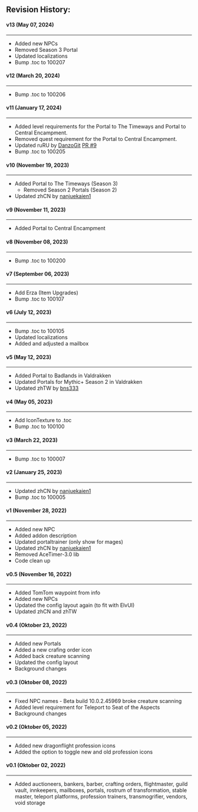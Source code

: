 ## Revision History:

#### v13 (May 07, 2024)
-------------------------------
* Added new NPCs
* Removed Season 3 Portal
* Updated localizations
* Bump .toc to 100207

#### v12 (March 20, 2024)
-------------------------------
* Bump .toc to 100206

#### v11 (January 17, 2024)
-------------------------------
* Added level requirements for the Portal to The Timeways and Portal to Central Encampment.
* Removed quest requirement for the Portal to Central Encampment.
* Updated ruRU by [DanzoGit](https://github.com/DanzoGit) [PR #9](https://github.com/Dathwada/handynotes-valdrakken/pull/9)
* Bump .toc to 100205

#### v10 (November 19, 2023)
-------------------------------
* Added Portal to The Timeways (Season 3)
    * Removed Season 2 Portals (Season 2)
* Updated zhCN by [nanjuekaien1](https://github.com/nanjuekaien1)

#### v9 (November 11, 2023)
-------------------------------
* Added Portal to Central Encampment

#### v8 (November 08, 2023)
-------------------------------
* Bump .toc to 100200

#### v7 (September 06, 2023)
-------------------------------
* Add Erza (Item Upgrades)
* Bump .toc to 100107

#### v6 (July 12, 2023)
-------------------------------
* Bump .toc to 100105
* Updated localizations
* Added and adjusted a mailbox

#### v5 (May 12, 2023)
-------------------------------
* Added Portal to Badlands in Valdrakken
* Updated Portals for Mythic+ Season 2 in Valdrakken
* Updated zhTW by [bns333](https://legacy.curseforge.com/members/bns333)

#### v4 (May 05, 2023)
-------------------------------
* Add IconTexture to .toc
* Bump .toc to 100100

#### v3 (March 22, 2023)
-------------------------------
* Bump .toc to 100007

#### v2 (January 25, 2023)
-------------------------------
* Updated zhCN by [nanjuekaien1](https://github.com/Dathwada/handynotes-valdrakken/pull/2)
* Bump .toc to 100005

#### v1 (November 28, 2022)
-------------------------------
* Added new NPC
* Added addon description
* Updated portaltrainer (only show for mages)
* Updated zhCN by [nanjuekaien1](https://github.com/Dathwada/handynotes-valdrakken/pull/1)
* Removed AceTimer-3.0 lib
* Code clean up

#### v0.5 (November 16, 2022)
-------------------------------
* Added TomTom waypoint from info
* Added new NPCs
* Updated the config layout again (to fit with ElvUI)
* Updated zhCN and zhTW

#### v0.4 (Oktober 23, 2022)
-------------------------------
* Added new Portals
* Added a new crafing order icon
* Added back creature scanning
* Updated the config layout
* Background changes

#### v0.3 (Oktober 08, 2022)
-------------------------------
* Fixed NPC names - Beta build 10.0.2.45969 broke creature scanning
* Added level requirement for Teleport to Seat of the Aspects
* Background changes

#### v0.2 (Oktober 05, 2022)
-------------------------------
* Added new dragonflight profession icons
* Added the option to toggle new and old profession icons

#### v0.1 (Oktober 02, 2022)
-------------------------------
* Added auctioneers, bankers, barber, crafting orders, flightmaster, guild vault, innkeepers, mailboxes, portals, rostrum of transformation, stable master, teleport platforms, profession trainers, transmogrifier, vendors, void storage
